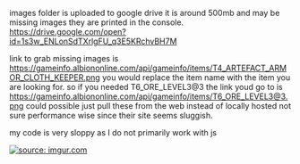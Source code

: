 images folder is uploaded to google drive it is around 500mb and may be missing images they are printed in the console.
https://drive.google.com/open?id=1s3w_ENLonSdTXrlgFU_q3E5KRchvBH7M


link to grab missing images is 
https://gameinfo.albiononline.com/api/gameinfo/items/T4_ARTEFACT_ARMOR_CLOTH_KEEPER.png
you would replace the item name with the item you are looking for. so if you needed T6_ORE_LEVEL3@3
the link youd go to is https://gameinfo.albiononline.com/api/gameinfo/items/T6_ORE_LEVEL3@3.png
could possible just pull these from the web instead of locally hosted not sure performance wise since their site seems sluggish.

my code is very sloppy as I do not primarily work with js



<a href="https://imgur.com/l29a7jB"><img src="https://i.imgur.com/l29a7jBh.png" title="source: imgur.com" /></a>
